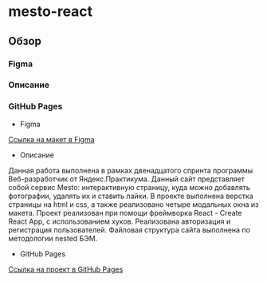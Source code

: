 # mesto-react
## Обзор

### Figma
### Описание
### GitHub Pages

* Figma

[Ссылка на макет в Figma](https://www.figma.com/file/PSdQFRHoxXJFs2FH8IXViF/JavaScript.-Sprint-9?node-id=0%3A1&t=SzFeBdZBhNbXCex3-0)

* Описание

Данная работа выполнена в рамках двенадцатого спринта программы Веб-разработчик от Яндекс.Практикума. Данный сайт представляет собой сервис Mesto: интерактивную страницу, куда можно добавлять фотографии, удалять их и ставить лайки. В проекте выполнена верстка страницы на html и css, а также реализовано четыре модальных окна из макета. Проект реализован при помощи фреймворка React - Create React App, с использованием хуков. Реализована авторизация и регистрация пользователей. Файловая структура сайта выполнена по методологии nested БЭМ.

* GitHub Pages

[Ссылка на проект в GitHub Pages]()